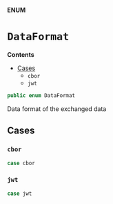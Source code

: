 **ENUM**

# `DataFormat`

**Contents**

- [Cases](#cases)
  - `cbor`
  - `jwt`

```swift
public enum DataFormat
```

Data format of the exchanged data

## Cases
### `cbor`

```swift
case cbor
```

### `jwt`

```swift
case jwt
```
